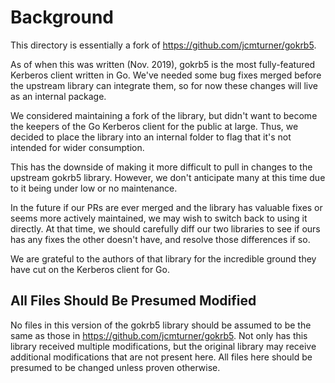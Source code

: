 # Background

This directory is essentially a fork of https://github.com/jcmturner/gokrb5.

As of when this was written (Nov. 2019), gokrb5 is the most fully-featured
Kerberos client written in Go. We've needed some bug fixes merged before
the upstream library can integrate them, so for now these changes will live
as an internal package.

We considered maintaining a fork of the library, but didn't want to become the
keepers of the Go Kerberos client for the public at large. Thus, we decided to
place the library into an internal folder to flag that it's not intended for
wider consumption.

This has the downside of making it more difficult to pull in changes to the
upstream gokrb5 library. However, we don't anticipate many at this time due
to it being under low or no maintenance.

In the future if our PRs are ever merged and the library has valuable fixes
or seems more actively maintained, we may wish to switch back to using it
directly. At that time, we should carefully diff our two libraries to see
if ours has any fixes the other doesn't have, and resolve those differences
if so.

We are grateful to the authors of that library for the incredible ground they
have cut on the Kerberos client for Go.

## All Files Should Be Presumed Modified

No files in this version of the gokrb5 library should be assumed to be the
same as those in https://github.com/jcmturner/gokrb5. Not only has this
library received multiple modifications, but the original library may receive
additional modifications that are not present here. All files here should be
presumed to be changed unless proven otherwise.
